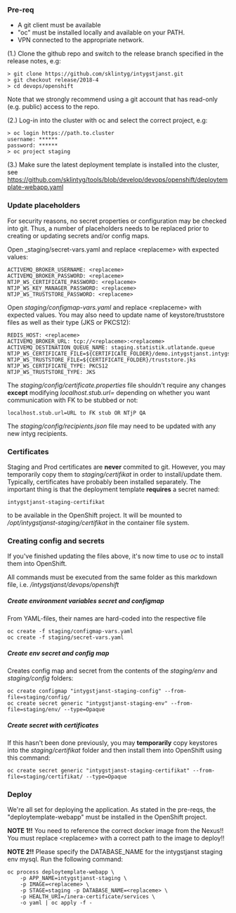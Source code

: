 ### Pre-req

- A git client must be available
- "oc" must be installed locally and available on your PATH.
- VPN connected to the appropriate network.

(1.) Clone the github repo and switch to the release branch specified in the release notes, e.g:

    
    > git clone https://github.com/sklintyg/intygstjanst.git
    > git checkout release/2018-4
    > cd devops/openshift
    
Note that we strongly recommend using a git account that has read-only (e.g. public) access to the repo.
    
(2.) Log-in into the cluster with oc and select the correct project, e.g:

    
    > oc login https://path.to.cluster
    username: ******
    password: ******
    > oc project staging

(3.) Make sure the latest deployment template is installed into the cluster, see https://github.com/sklintyg/tools/blob/develop/devops/openshift/deploytemplate-webapp.yaml

### Update placeholders

For security reasons, no secret properties or configuration may be checked into git. Thus, a number of placeholders needs to be replaced prior to creating or updating secrets and/or config maps.

Open _staging/secret-vars.yaml and replace \<replaceme\> with expected values:

    ACTIVEMQ_BROKER_USERNAME: <replaceme>
    ACTIVEMQ_BROKER_PASSWORD: <replaceme>
    NTJP_WS_CERTIFICATE_PASSWORD: <replaceme>
    NTJP_WS_KEY_MANAGER_PASSWORD: <replaceme>
    NTJP_WS_TRUSTSTORE_PASSWORD: <replaceme>

Open _staging/configmap-vars.yaml_ and replace \<replaceme\> with expected values. You may also need to update name of keystore/truststore files as well as their type (JKS or PKCS12):

    REDIS_HOST: <replaceme>
    ACTIVEMQ_BROKER_URL: tcp://<replaceme>:<replaceme>
    ACTIVEMQ_DESTINATION_QUEUE_NAME: staging.statistik.utlatande.queue
    NTJP_WS_CERTIFICATE_FILE=${CERTIFICATE_FOLDER}/demo.intygstjanst.intygstjanster.se.p12
    NTJP_WS_TRUSTSTORE_FILE=${CERTIFICATE_FOLDER}/truststore.jks
    NTJP_WS_CERTIFICATE_TYPE: PKCS12
    NTJP_WS_TRUSTSTORE_TYPE: JKS
    
The _staging/config/certificate.properties_ file shouldn't require any changes **except** modifying _localhost.stub.url=_ depending on whether you want communication with FK to be stubbed or not:

    localhost.stub.url=URL to FK stub OR NTjP QA
    
The _staging/config/recipients.json_ file may need to be updated with any new intyg recipients.
    
    
### Certificates
Staging and Prod certificates are **never** commited to git. However, you may temporarily copy them to _staging/certifikat_ in order to install/update them. Typically, certificates have probably been installed separately. The important thing is that the deployment template **requires** a secret named:

    intygstjanst-staging-certifikat
    
to be available in the OpenShift project. It will be mounted to _/opt/intygstjanst-staging/certifikat_ in the container file system.

### Creating config and secrets
If you've finished updating the files above, it's now time to use _oc_ to install them into OpenShift.

All commands must be executed from the same folder as this markdown file, i.e. _/intygstjanst/devops/openshift_    

##### Create environment variables secret and configmap
From YAML-files, their names are hard-coded into the respective file

    oc create -f staging/configmap-vars.yaml
    oc create -f staging/secret-vars.yaml
    
##### Create env secret and config map
Creates config map and secret from the contents of the _staging/env_ and _staging/config_ folders:

    oc create configmap "intygstjanst-staging-config" --from-file=staging/config/
    oc create secret generic "intygstjanst-staging-env" --from-file=staging/env/ --type=Opaque
    
##### Create secret with certificates
If this hasn't been done previously, you may **temporarily** copy keystores into the _staging/certifikat_ folder and then install them into OpenShift using this command:

    oc create secret generic "intygstjanst-staging-certifikat" --from-file=staging/certifikat/ --type=Opaque

### Deploy
We're all set for deploying the application. As stated in the pre-reqs, the "deploytemplate-webapp" must be installed in the OpenShift project.

**NOTE 1!!** You need to reference the correct docker image from the Nexus!! You must replace \<replaceme\> with a correct path to the image to deploy!!

**NOTE 2!!** Please specify the DATABASE_NAME for the intygstjanst staging env mysql.
Run the following command:

    oc process deploytemplate-webapp \
        -p APP_NAME=intygstjanst-staging \
        -p IMAGE=<replaceme> \
        -p STAGE=staging -p DATABASE_NAME=<replaceme> \
        -p HEALTH_URI=/inera-certificate/services \
        -o yaml | oc apply -f -

